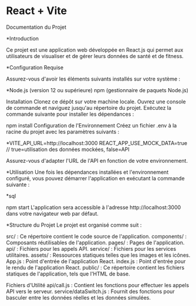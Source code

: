 # React + Vite

Documentation du Projet

*Introduction

Ce projet est une application web développée en React.js qui permet aux utilisateurs de visualiser et de gérer leurs données de santé et de fitness.

*Configuration Requise

Assurez-vous d'avoir les éléments suivants installés sur votre système :

*Node.js (version 12 ou supérieure)
npm (gestionnaire de paquets Node.js)

Installation
Clonez ce dépôt sur votre machine locale.
Ouvrez une console de commande et naviguez jusqu'au répertoire du projet.
Exécutez la commande suivante pour installer les dépendances :

npm install
Configuration de l'Environnement
Créez un fichier .env à la racine du projet avec les paramètres suivants :


*VITE_API_URL=http://localhost:3000
REACT_APP_USE_MOCK_DATA=true // true=utilisation des données mockées, false=API

Assurez-vous d'adapter l'URL de l'API en fonction de votre environnement.

*Utilisation
Une fois les dépendances installées et l'environnement configuré, vous pouvez démarrer l'application en exécutant la commande suivante :

*sql

npm start
L'application sera accessible à l'adresse http://localhost:3000 dans votre navigateur web par défaut.

*Structure du Projet
Le projet est organisé comme suit :

src/ : Ce répertoire contient le code source de l'application.
components/ : Composants réutilisables de l'application.
pages/ : Pages de l'application.
api/ : Fichiers pour les appels API.
service/ : Fichiers pour les services utilitaires.
assets/ : Ressources statiques telles que les images et les icônes.
App.js : Point d'entrée de l'application React.
index.js : Point d'entrée pour le rendu de l'application React.
public/ : Ce répertoire contient les fichiers statiques de l'application, tels que l'HTML de base.

Fichiers d'Utilité
api/call.js : Contient les fonctions pour effectuer les appels API vers le serveur.
service/dataSwitch.js : Fournit des fonctions pour basculer entre les données réelles et les données simulées.

